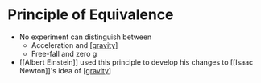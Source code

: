 # Principle of Equivalence

- No experiment can distinguish between
  - Acceleration and [[gravity]]
  - Free-fall and zero g
- [[Albert Einstein]] used this principle to develop his changes to [[Isaac Newton]]'s idea of [[gravity]]

[//begin]: # "Autogenerated link references for markdown compatibility"
[gravity]: gravity "Gravity"
[albert-einstein]: albert-einstein "Albert Einstein"
[isaac-newton]: isaac-newton "Isaac Newton"
[//end]: # "Autogenerated link references"